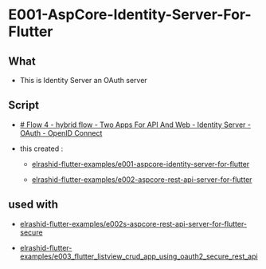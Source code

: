 # E001-AspCore-Identity-Server-For-Flutter

## What

- This is Identity Server an OAuth server 

## Script

- [# Flow 4 - hybrid flow - Two Apps For API And Web - Identity Server - OAuth - OpenID Connect](https://gist.github.com/Elrashid/94720846435693b78fb7729c7eb4530b)

- this created :

  - [elrashid-flutter-examples/e001-aspcore-identity-server-for-flutter](https://github.com/elrashid-flutter-examples/e001-aspcore-identity-server-for-flutter)

  - [elrashid-flutter-examples/e002-aspcore-rest-api-server-for-flutter](https://github.com/elrashid-flutter-examples/e002-aspcore-rest-api-server-for-flutter)

## used with

- [elrashid-flutter-examples/e002s-aspcore-rest-api-server-for-flutter-secure](https://github.com/elrashid-flutter-examples/e002s-aspcore-rest-api-server-for-flutter-secure)

- [elrashid-flutter-examples/e003_flutter_listview_crud_app_using_oauth2_secure_rest_api](https://github.com/elrashid-flutter-examples/e003_flutter_listview_crud_app_using_oauth2_secure_rest_api)
